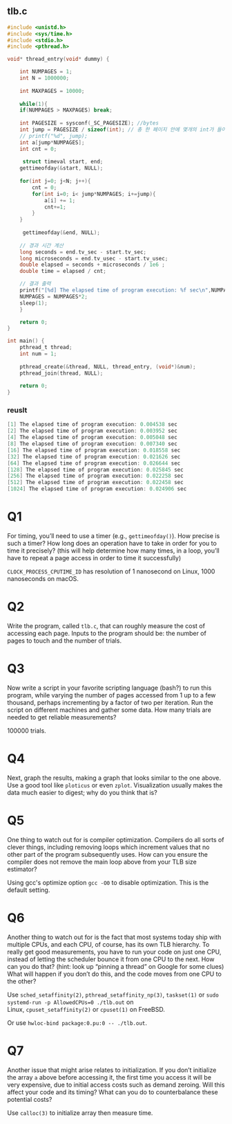 ## tlb.c

```c
#include <unistd.h>
#include <sys/time.h>
#include <stdio.h>
#include <pthread.h>

void* thread_entry(void* dummy) {

    int NUMPAGES = 1;
    int N = 1000000;
    
    int MAXPAGES = 10000;
    
    while(1){
    if(NUMPAGES > MAXPAGES) break; 
    
    int PAGESIZE = sysconf(_SC_PAGESIZE); //bytes
    int jump = PAGESIZE / sizeof(int); // 총 한 페이지 안에 몇개의 int가 들어가있는 지수
    // printf("%d", jump);
    int a[jump*NUMPAGES];
    int cnt = 0;
    
     struct timeval start, end;
    gettimeofday(&start, NULL);
    
    for(int j=0; j<N; j++){
        cnt = 0;
        for(int i=0; i< jump*NUMPAGES; i+=jump){
            a[i] += 1;
            cnt+=1;
        }
    }
    
     gettimeofday(&end, NULL);
    
    // 경과 시간 계산
    long seconds = end.tv_sec - start.tv_sec;
    long microseconds = end.tv_usec - start.tv_usec;
    double elapsed = seconds + microseconds / 1e6 ;
    double time = elapsed / cnt;

    // 결과 출력
    printf("[%d] The elapsed time of program execution: %f sec\n",NUMPAGES, time);
    NUMPAGES = NUMPAGES*2;
    sleep(1);
    }

    return 0;
}

int main() {
    pthread_t thread;
    int num = 1;
    
    pthread_create(&thread, NULL, thread_entry, (void*)&num);
    pthread_join(thread, NULL);
    
    return 0;
}
```

### reuslt

```c
[1] The elapsed time of program execution: 0.004538 sec
[2] The elapsed time of program execution: 0.003952 sec
[4] The elapsed time of program execution: 0.005048 sec
[8] The elapsed time of program execution: 0.007340 sec
[16] The elapsed time of program execution: 0.018558 sec
[32] The elapsed time of program execution: 0.021626 sec
[64] The elapsed time of program execution: 0.026644 sec
[128] The elapsed time of program execution: 0.025845 sec
[256] The elapsed time of program execution: 0.022258 sec
[512] The elapsed time of program execution: 0.022458 sec
[1024] The elapsed time of program execution: 0.024906 sec
```

# Q1

For timing, you’ll need to use a timer (e.g., `gettimeofday()`). How precise is such a timer? How long does an operation have to take in order for you to time it precisely? (this will help determine how many times, in a loop, you’ll have to repeat a page access in order to time it successfully)

`CLOCK_PROCESS_CPUTIME_ID` has resolution of 1 nanosecond on Linux, 1000 nanoseconds on macOS.

# Q2

Write the program, called `tlb.c`, that can roughly measure the cost of accessing each page. Inputs to the program should be: the number of pages to touch and the number of trials.

# Q3

Now write a script in your favorite scripting language (bash?) to run this program, while varying the number of pages accessed from 1 up to a few thousand, perhaps incrementing by a factor of two per iteration. Run the script on different machines and gather some data. How many trials are needed to get reliable measurements?

100000 trials.

# Q4

Next, graph the results, making a graph that looks similar to the one above. Use a good tool like `ploticus` or even `zplot`. Visualization usually makes the data much easier to digest; why do you think that is?

# Q5

One thing to watch out for is compiler optimization. Compilers do all sorts of clever things, including removing loops which increment values that no other part of the program subsequently uses. How can you ensure the compiler does not remove the main loop above from your TLB size estimator?

Using gcc's optimize option `gcc -O0` to disable optimization. This is the default setting.

# Q6

Another thing to watch out for is the fact that most systems today ship with multiple CPUs, and each CPU, of course, has its own TLB hierarchy. To really get good measurements, you have to run your code on just one CPU, instead of letting the scheduler bounce it from one CPU to the next. How can you do that? (hint: look up “pinning a thread” on Google for some clues) What will happen if you don’t do this, and the code moves from one CPU to the other?

Use `sched_setaffinity(2)`, `pthread_setaffinity_np(3)`, `taskset(1)` or `sudo systemd-run -p AllowedCPUs=0 ./tlb.out` on Linux, `cpuset_setaffinity(2)` or `cpuset(1)` on FreeBSD.

Or use `hwloc-bind package:0.pu:0 -- ./tlb.out`.

# Q7

Another issue that might arise relates to initialization. If you don’t initialize the array `a` above before accessing it, the first time you access it will be very expensive, due to initial access costs such as demand zeroing. Will this affect your code and its timing? What can you do to counterbalance these potential costs?

Use `calloc(3)` to initialize array then measure time.
